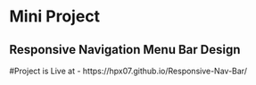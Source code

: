 <h1>Mini Project</h1>
<h2>Responsive Navigation Menu Bar Design</h2>
#Project is Live at - https://hpx07.github.io/Responsive-Nav-Bar/
